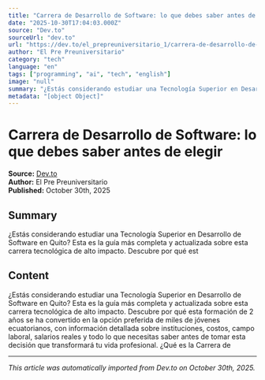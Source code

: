 ```yaml
---
title: "Carrera de Desarrollo de Software: lo que debes saber antes de elegir"
date: "2025-10-30T17:04:03.000Z"
source: "Dev.to"
sourceUrl: "dev.to"
url: "https://dev.to/el_prepreuniversitario_1/carrera-de-desarrollo-de-software-lo-que-debes-saber-antes-de-elegir-1f8m"
author: "El Pre Preuniversitario"
category: "tech"
language: "en"
tags: ["programming", "ai", "tech", "english"]
image: "null"
summary: "¿Estás considerando estudiar una Tecnología Superior en Desarrollo de Software en Quito? Esta es la guía más completa y actualizada sobre esta carrera tecnológica de alto impacto. Descubre por qué est"
metadata: "[object Object]"
---
```


# Carrera de Desarrollo de Software: lo que debes saber antes de elegir

**Source:** [Dev.to](https://dev.to/el_prepreuniversitario_1/carrera-de-desarrollo-de-software-lo-que-debes-saber-antes-de-elegir-1f8m)  
**Author:** El Pre Preuniversitario  
**Published:** October 30th, 2025  

## Summary

¿Estás considerando estudiar una Tecnología Superior en Desarrollo de Software en Quito? Esta es la guía más completa y actualizada sobre esta carrera tecnológica de alto impacto. Descubre por qué est

## Content

¿Estás considerando estudiar una Tecnología Superior en Desarrollo de Software en Quito? Esta es la guía más completa y actualizada sobre esta carrera tecnológica de alto impacto. Descubre por qué esta formación de 2 años se ha convertido en la opción preferida de miles de jóvenes ecuatorianos, con información detallada sobre instituciones, costos, campo laboral, salarios reales y todo lo que necesitas saber antes de tomar esta decisión que transformará tu vida profesional. ¿Qué es la Carrera de

---

*This article was automatically imported from Dev.to on October 30th, 2025.*
